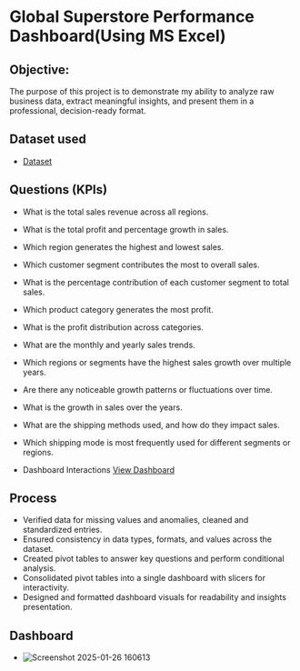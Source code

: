 # Global Superstore Performance Dashboard(Using MS Excel)
## Objective:

The purpose of this project is to demonstrate my ability to analyze raw business data, extract meaningful insights, and present them in a professional, decision-ready format.

## Dataset used
-  <a href ="https://www.kaggle.com/datasets/apoorvaappz/global-super-store-dataset">Dataset</a>

## Questions (KPIs)
- What is the total sales revenue across all regions.
- What is the total profit and percentage growth in sales.
- Which region generates the highest and lowest sales.
- Which customer segment contributes the most to overall sales.
- What is the percentage contribution of each customer segment to total sales.
- Which product category  generates the most profit.
- What is the profit distribution across categories.
- What are the monthly and yearly sales trends.
- Which regions or segments have the highest sales growth over multiple years.
- Are there any noticeable growth patterns or fluctuations over time.
- What is the growth in sales over the years.
- What are the shipping methods used, and how do they impact sales.
- Which shipping mode is most frequently used for different segments or regions.

-   Dashboard Interactions <a href ="https://github.com/Crystabel-Isioma/ExcelDataStorytelling/commit/b315deab5c4982ffa34effde7af696ea8a57ed52">View Dashboard</a>

## Process
- Verified data for missing values and anomalies, cleaned and standardized entries.
- Ensured consistency in data types, formats, and values across the dataset.
- Created pivot tables to answer key questions and perform conditional analysis.
-  Consolidated pivot tables into a single dashboard with slicers for interactivity.
-  Designed and formatted dashboard visuals for readability and insights presentation.

## Dashboard

-  ![Screenshot 2025-01-26 160613](https://github.com/user-attachments/assets/ac4330d4-e602-4322-867f-6c271e6bf518)

